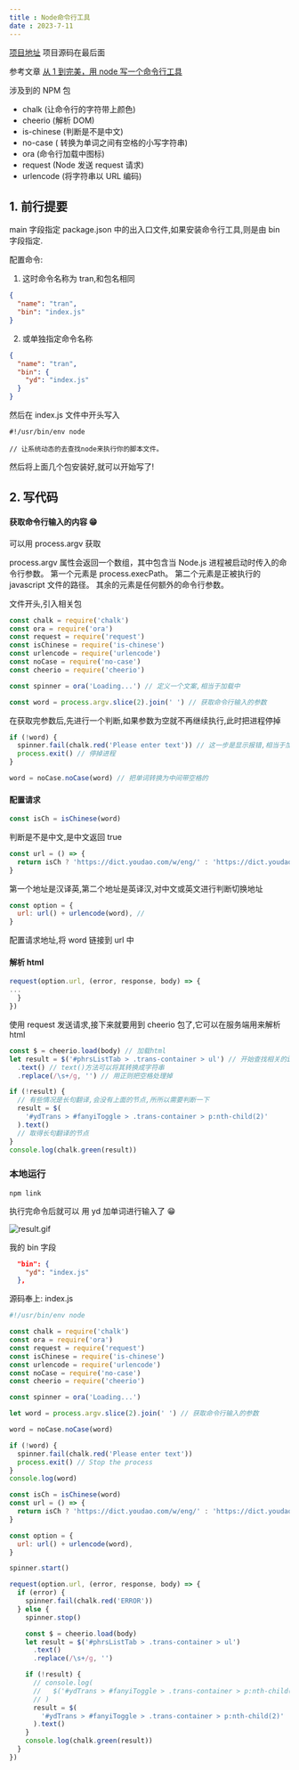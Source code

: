 ```yaml
---
title : Node命令行工具
date : 2023-7-11
---
```



[项目地址](https://github.com/ZUOZHE1997/translation-cmd) 项目源码在最后面

参考文章
[从 1 到完美，用 node 写一个命令行工具](https://segmentfault.com/a/1190000016555129)

涉及到的 NPM 包

- chalk (让命令行的字符带上颜色)
- cheerio (解析 DOM)
- is-chinese (判断是不是中文)
- no-case ( 转换为单词之间有空格的小写字符串)
- ora (命令行加载中图标)
- request (Node 发送 request 请求)
- urlencode (将字符串以 URL 编码)

## 1. 前行提要

main 字段指定 package.json 中的出入口文件,如果安装命令行工具,则是由 bin 字段指定.

配置命令:

1. 这时命令名称为 tran,和包名相同

```json
{
  "name": "tran",
  "bin": "index.js"
}
```

2. 或单独指定命令名称

```json
{
  "name": "tran",
  "bin": {
    "yd": "index.js"
  }
}
```

然后在 index.js 文件中开头写入

```
#!/usr/bin/env node

// 让系统动态的去查找node来执行你的脚本文件。

```

然后将上面几个包安装好,就可以开始写了!

## 2. 写代码

#### 获取命令行输入的内容 😁

可以用 process.argv 获取

process.argv 属性会返回一个数组，其中包含当 Node.js 进程被启动时传入的命令行参数。 第一个元素是 process.execPath。 第二个元素是正被执行的 javascript 文件的路径。 其余的元素是任何额外的命令行参数。

文件开头,引入相关包

```javascript
const chalk = require('chalk')
const ora = require('ora')
const request = require('request')
const isChinese = require('is-chinese')
const urlencode = require('urlencode')
const noCase = require('no-case')
const cheerio = require('cheerio')

const spinner = ora('Loading...') // 定义一个文案,相当于加载中
```

```javascript
const word = process.argv.slice(2).join(' ') // 获取命令行输入的参数
```

在获取完参数后,先进行一个判断,如果参数为空就不再继续执行,此时把进程停掉

```javascript
if (!word) {
  spinner.fail(chalk.red('Please enter text')) // 这一步是显示报错,相当于加载失败
  process.exit() // 停掉进程
}

word = noCase.noCase(word) // 把单词转换为中间带空格的
```

#### 配置请求

```javascript
const isCh = isChinese(word)
```

判断是不是中文,是中文返回 true

```javascript
const url = () => {
  return isCh ? 'https://dict.youdao.com/w/eng/' : 'https://dict.youdao.com/w/'
}
```

第一个地址是汉译英,第二个地址是英译汉,对中文或英文进行判断切换地址

```javascript
const option = {
  url: url() + urlencode(word), //
}
```

配置请求地址,将 word 链接到 url 中

#### 解析 html

```javascript
request(option.url, (error, response, body) => {
...
  }
})
```

使用 request 发送请求,接下来就要用到 cheerio 包了,它可以在服务端用来解析 html

```javascript
const $ = cheerio.load(body) // 加载html
let result = $('#phrsListTab > .trans-container > ul') // 开始查找相关的id,class以及标签
  .text() // text()方法可以将其转换成字符串
  .replace(/\s+/g, '') // 用正则把空格处理掉

if (!result) {
  // 有些情况是长句翻译,会没有上面的节点,所所以需要判断一下
  result = $(
    '#ydTrans > #fanyiToggle > .trans-container > p:nth-child(2)'
  ).text()
  // 取得长句翻译的节点
}
console.log(chalk.green(result))
```

### 本地运行

```
npm link
```

执行完命令后就可以 用 yd 加单词进行输入了 😁

![result.gif](/js/node-cli.gif)

我的 bin 字段

```json
  "bin": {
    "yd": "index.js"
  },
```

源码奉上: index.js

```js
#!/usr/bin/env node

const chalk = require('chalk')
const ora = require('ora')
const request = require('request')
const isChinese = require('is-chinese')
const urlencode = require('urlencode')
const noCase = require('no-case')
const cheerio = require('cheerio')

const spinner = ora('Loading...')

let word = process.argv.slice(2).join(' ') // 获取命令行输入的参数

word = noCase.noCase(word)

if (!word) {
  spinner.fail(chalk.red('Please enter text'))
  process.exit() // Stop the process
}
console.log(word)

const isCh = isChinese(word)
const url = () => {
  return isCh ? 'https://dict.youdao.com/w/eng/' : 'https://dict.youdao.com/w/'
}

const option = {
  url: url() + urlencode(word),
}

spinner.start()

request(option.url, (error, response, body) => {
  if (error) {
    spinner.fail(chalk.red('ERROR'))
  } else {
    spinner.stop()

    const $ = cheerio.load(body)
    let result = $('#phrsListTab > .trans-container > ul')
      .text()
      .replace(/\s+/g, '')

    if (!result) {
      // console.log(
      //   $('#ydTrans > #fanyiToggle > .trans-container > p:nth-child(2)').text()
      // )
      result = $(
        '#ydTrans > #fanyiToggle > .trans-container > p:nth-child(2)'
      ).text()
    }
    console.log(chalk.green(result))
  }
})
```
